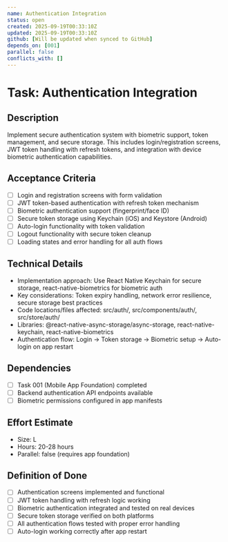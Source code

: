 ```yaml
---
name: Authentication Integration
status: open
created: 2025-09-19T00:33:10Z
updated: 2025-09-19T00:33:10Z
github: [Will be updated when synced to GitHub]
depends_on: [001]
parallel: false
conflicts_with: []
---
```


# Task: Authentication Integration

## Description
Implement secure authentication system with biometric support, token management, and secure storage. This includes login/registration screens, JWT token handling with refresh tokens, and integration with device biometric authentication capabilities.

## Acceptance Criteria
- [ ] Login and registration screens with form validation
- [ ] JWT token-based authentication with refresh token mechanism
- [ ] Biometric authentication support (fingerprint/face ID)
- [ ] Secure token storage using Keychain (iOS) and Keystore (Android)
- [ ] Auto-login functionality with token validation
- [ ] Logout functionality with secure token cleanup
- [ ] Loading states and error handling for all auth flows

## Technical Details
- Implementation approach: Use React Native Keychain for secure storage, react-native-biometrics for biometric auth
- Key considerations: Token expiry handling, network error resilience, secure storage best practices
- Code locations/files affected: src/auth/, src/components/auth/, src/store/auth/
- Libraries: @react-native-async-storage/async-storage, react-native-keychain, react-native-biometrics
- Authentication flow: Login → Token storage → Biometric setup → Auto-login on app restart

## Dependencies
- [ ] Task 001 (Mobile App Foundation) completed
- [ ] Backend authentication API endpoints available
- [ ] Biometric permissions configured in app manifests

## Effort Estimate
- Size: L
- Hours: 20-28 hours
- Parallel: false (requires app foundation)

## Definition of Done
- [ ] Authentication screens implemented and functional
- [ ] JWT token handling with refresh logic working
- [ ] Biometric authentication integrated and tested on real devices
- [ ] Secure token storage verified on both platforms
- [ ] All authentication flows tested with proper error handling
- [ ] Auto-login working correctly after app restart
